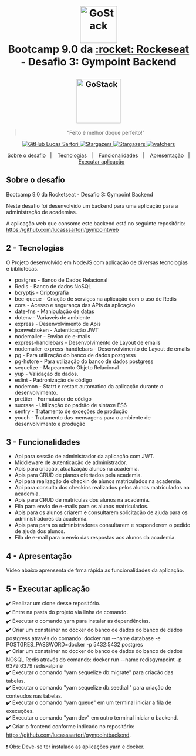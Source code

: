 <h1 align="center" >
  <img alt="GoStack" src="https://rocketseat-cdn.s3-sa-east-1.amazonaws.com/bootcamp-header.png" width="100px" /> <br />
  Bootcamp 9.0 da <a text-decoration="none" href="https://rocketseat.com.br">:rocket: Rockeseat</a> - Desafio 3: Gympoint Backend
</h1>
<h2 align="center">
    <img alt="GoStack" src="https://nodejs.org/static/images/logos/nodejs-new-pantone-black.svg" width="120px" />
</h2>

<blockquote align="center">“Feito é melhor doque perfeito!"</blockquote>

<p align="center">
  <a href="https://github.com/lucasssartori?tab=followers">
    <img alt="GitHub Lucas Sartori" src="https://img.shields.io/github/followers/lucasssartori?style=social">
  </a>

  <a href="https://github.com/lucasssartori/gympointbackend/stargazers">
    <img alt="Stargazers" src="https://img.shields.io/github/stars/lucasssartori/gympointbackend?style=social">
  </a>
  <a href="https://github.com/lucasssartori/gympointbackend/forks/">
    <img alt="Stargazers" src="https://img.shields.io/github/forks/lucasssartori/gympointbackend?style=social">
  </a>

  <a href="https://github.com/lucasssartori/gympointbackend/watchers">
    <img alt="watchers" src="https://img.shields.io/github/watchers/lucasssartori/gympointbackend?style=social">
  </a>
</p>

<p align="center">
  <a href="#1---sobre-o-módulo">Sobre o desafio</a>&nbsp;&nbsp;&nbsp;|&nbsp;&nbsp;&nbsp;
  <a href="#2---tecnologias">Tecnologias</a>&nbsp;&nbsp;&nbsp;|&nbsp;&nbsp;&nbsp;
  <a href="#3---funcionalidades">Funcionalidades</a>&nbsp;&nbsp;&nbsp;|&nbsp;&nbsp;&nbsp;
  <a href="#4---apresentação">Apresentação</a>&nbsp;&nbsp;&nbsp;|&nbsp;&nbsp;&nbsp;
  <a href="#5---executar-aplicação">Executar aplicação</a>
</p>

## Sobre o desafio

Bootcamp 9.0 da Rocketseat - Desafio 3: Gympoint Backend

Neste desafio foi desenvolvido um backend para uma aplicação para a administração de academias.

A aplicação web que consome este backend está no seguinte repositório: https://github.com/lucasssartori/gympointweb


## 2 - Tecnologias

O Projeto desenvolvido em NodeJS com aplicação de diversas tecnologias e bibliotecas.

  - postgres - Banco de Dados Relacional
  - Redis - Banco de dados NoSQL
  - bcryptjs - Criptografia
  - bee-queue - Criação de serviços na aplicação com o uso de Redis
  - cors - Acesso e segurança das APIs da aplicação
  - date-fns - Manipulação de datas
  - dotenv - Variaveis de ambiente
  - express - Desenvolvimento de Apis
  - jsonwebtoken - Autenticação JWT
  - nodemailer - Enviao de e-mails
  - express-handlebars - Desenvolvimento de Layout de emails
  - nodemailer-express-handlebars - Desenvolvimento de Layout de emails
  - pg - Para utilização do banco de dados postgress
  - pg-hstore - Para utilização do banco de dados postgress
  - sequelize - Mapeamento Objeto Relacional
  - yup - Validação de dados.
  - eslint - Padronização de código
  - nodemon - Statrt e restart automatico da aplicação durante o desenvolvimento.
  - prettier - Formatador de código
  - sucrase - Utilização do padrão de sintaxe ES6
  - sentry - Tratamento de exceções de produção
  - youch - Tratamento das mensagens para o  ambiente de desenvolvimento e produção

## 3 - Funcionalidades
  - Api para sessão de administrador da aplicação com JWT.
  - Middleware de autenticação de administrador.
  - Apis para criação, atualização alunos na academia.
  - Apis para CRUD de planos ofertados pela academia.
  - Api para realização de checkin de alunos matriculados na academia.
  - Api para consulta dos checkins realizados pelos alunos matriculados na academia.
  - Apis para CRUD de matriculas dos alunos na academia.
  - Fila para envio de e-mails para os alunos matriculados.
  - Apis para os alunos criarem e consultarem solicitação de ajuda para os administradores da academia.
  - Apis para para os administradores consultarem e responderem o pedido de ajuda dos alunos.
  - Fila de e-mail para o envio das respostas aos alunos da academia.

## 4 - Apresentação

<p> Video abaixo aprensenta de frma rápida as funcionalidades da aplicação. </p>


## 5 - Executar aplicação

:heavy_check_mark: Realizar um clone desse repositório. <br />
:heavy_check_mark: Entre na pasta do projeto via linha de comando. <br />
:heavy_check_mark: Executar o comando yarn para instalar as dependências. <br />
:heavy_check_mark: Criar um constainer no docker do banco de dados do banco de dados postgress através do comando: docker run --name database -e POSTGRES_PASSWORD=docker -p 5432:5432 postgres<br />
:heavy_check_mark: Criar um constainer no docker do banco de dados do banco de dados NOSQL Redis através do comando: docker run --name redisgympoint -p 6379:6379 redis-alpine<br />
:heavy_check_mark: Executar o comando "yarn sequelize db:migrate" para criação das tabelas. <br />
:heavy_check_mark: Executar o comando "yarn sequelize db:seed:all" para criação de conteudos nas tabelas. <br />
:heavy_check_mark: Executar o comando "yarn queue" em um terminal iniciar a fila de execuções. <br />
:heavy_check_mark: Executar o comando "yarn dev" em outro terminal iniciar o backend. <br />
:heavy_check_mark: Criar o frontend conforme indicado no repositório: https://github.com/lucasssartori/gympointbackend. <br />

:heavy_exclamation_mark: Obs: Deve-se ter instalado as aplicações yarn e docker.
